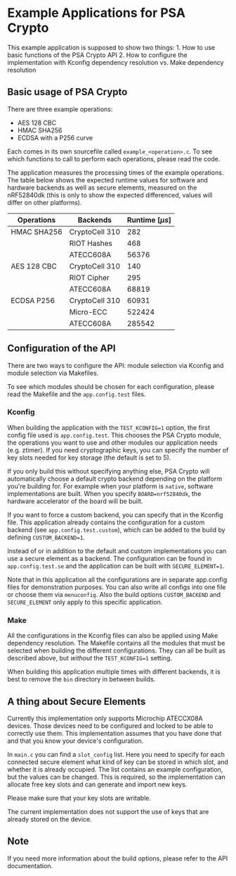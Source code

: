 # Example Applications for PSA Crypto
This example application is supposed to show two things:
    1. How to use basic functions of the PSA Crypto API
    2. How to configure the implementation with Kconfig dependency resolution vs.
        Make dependency resolution

## Basic usage of PSA Crypto
There are three example operations:
- AES 128 CBC
- HMAC SHA256
- ECDSA with a P256 curve

Each comes in its own sourcefile called `example_<operation>.c`. To see which functions to call to perform each operations, please read the code.

The application measures the processing times of the example operations. The table below shows the expected runtime values
for software and hardware backends as well as secure elements, measured on the nRF52840dk (this is only to show the expected differenced, values will differ on other platforms).

| Operations  | Backends       | Runtime [$\mu s$]|
|-------------|----------------|---------|
| HMAC SHA256 | CryptoCell 310 | 282     |
|             | RIOT Hashes    | 468     |
|             | ATECC608A      | 56376   |
| AES 128 CBC | CryptoCell 310 | 140     |
|             | RIOT Cipher    | 295     |
|             | ATECC608A      | 68819   |
| ECDSA P256  | CryptoCell 310 | 60931   |
|             | Micro-ECC      | 522424  |
|             | ATECC608A      | 285542  |


## Configuration of the API
There are two ways to configure the API: module selection via Kconfig and module selection
via Makefiles.

To see which modules should be chosen for each configuration, please read the Makefile and
the `app.config.test` files.

### Kconfig
When building the application with the `TEST_KCONFIG=1` option, the first config file used is
`app.config.test`. This chooses the PSA Crypto module, the operations you want to use and other
modules our application needs (e.g. ztimer). If you need cryptographic keys, you can specify the number of key slots needed for key storage (the default is set to 5).

If you only build this without specifying anything else, PSA Crypto will automatically choose a default crypto backend depending on the platform you're building for.
For example when your platform is `native`, software implementations are built.
When you specify `BOARD=nrf52840dk`, the hardware accelerator of the board will be built.

If you want to force a custom backend, you can specify that in the Kconfig file. This application already contains the configuration for a custom backend (see `app.config.test.custom`), which can be added to the build by defining `CUSTOM_BACKEND=1`.

Instead of or in addition to the default and custom implementations you can use a secure element as a backend. The configuration can be found in `app.config.test.se` and the application can be built with `SECURE_ELEMENT=1`.

Note that in this application all the configurations are in separate app.config files for demonstration purposes. You can also write all configs into one file or choose them via `menuconfig`.
Also the build options `CUSTOM_BACKEND` and `SECURE_ELEMENT` only apply to this specific application.

### Make
All the configurations in the Kconfig files can also be applied using Make dependency resolution. The Makefile contains all the modules that must be selected when building the different configurations.
They can all be built as described above, but *without* the `TEST_KCONFIG=1` setting.

When building this application multiple times with different backends, it is best to remove the `bin` directory in between builds.

## A thing about Secure Elements
Currently this implementation only supports Microchip ATECCX08A devices. Those devices need to be configured and locked to be able to correctly use them.
This implementation assumes that you have done that and that you know your device's configuration.

In `main.c` you can find a `slot_config` list. Here you need to specify for each connected secure element what kind of key can be stored in which slot, and whether it is already occupied. The list contains an example configuration, but the values can be changed.
This is required, so the implementation can allocate free key slots and can generate and import new keys.

Please make sure that your key slots are writable.

The current implementation does not support the use of keys that are already stored on the device.

## Note
If you need more information about the build options, please refer to the API documentation.
